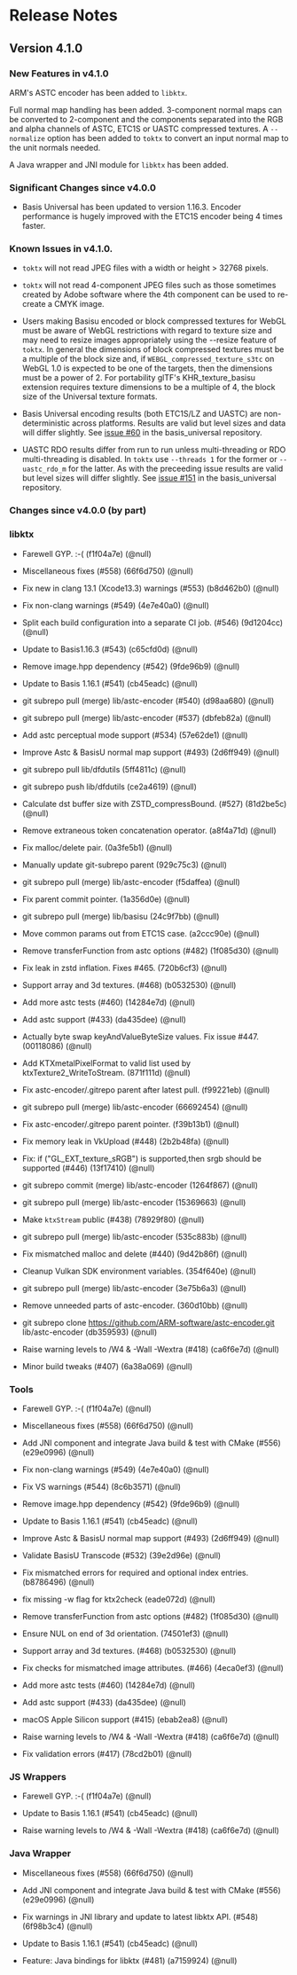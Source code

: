 <!-- Copyright 2022, The Khronos Group Inc. -->
<!-- SPDX-License-Identifier: Apache-2.0 -->
Release Notes
=============
## Version 4.1.0
### New Features in v4.1.0

ARM's ASTC encoder has been added to `libktx`.

Full normal map handling has been added. 3-component normal maps can be
converted to 2-component and the components separated into the RGB and alpha channels of ASTC, ETC1S or UASTC compressed textures. A `--normalize` option has been added to `toktx` to convert an input normal map to the unit normals needed.

A Java wrapper and JNI module for `libktx` has been added.

### Significant Changes since v4.0.0

* Basis Universal has been updated to version 1.16.3. Encoder performance is
hugely improved with the ETC1S encoder being 4 times faster.


### Known Issues in v4.1.0.

* `toktx` will not read JPEG files with a width or height > 32768 pixels.

* `toktx` will not read 4-component JPEG files such as those sometimes
created by Adobe software where the 4th component can be used to re-create
a CMYK image.

* Users making Basisu encoded or block compressed textures for WebGL
must be aware of WebGL restrictions with regard to texture size and
may need to resize images appropriately using the --resize feature
of `toktx`.  In general the dimensions of block compressed textures
must be a multiple of the block size and, if
`WEBGL_compressed_texture_s3tc` on WebGL 1.0 is expected to be one
of the targets, then the dimensions must be a power of 2. For
portability glTF's KHR\_texture\_basisu extension requires texture
dimensions to be a multiple of 4, the block size of the Universal texture
formats.

* Basis Universal encoding results (both ETC1S/LZ and UASTC) are
non-deterministic across platforms. Results are valid but level
sizes and data will differ slightly.
See [issue #60](https://github.com/BinomialLLC/basis_universal/issues/60)
in the basis_universal repository.

* UASTC RDO results differ from run to run unless multi-threading
or RDO multi-threading is disabled. In `toktx` use `--threads 1` for the
former or `--uastc_rdo_m` for the latter. As with the preceeding issue
results are valid but level sizes will differ slightly. See
[issue #151](https://github.com/BinomialLLC/basis_universal/issues/151)
in the basis_universal repository.

### Changes since v4.0.0 (by part)
### libktx

* Farewell GYP. :-( (f1f04a7e) (@null)

* Miscellaneous fixes (#558) (66f6d750) (@null)

* Fix new in clang 13.1 (Xcode13.3) warnings (#553) (b8d462b0) (@null)

* Fix non-clang warnings (#549) (4e7e40a0) (@null)

* Split each build configuration into a separate CI job.  (#546) (9d1204cc) (@null)

* Update to Basis1.16.3 (#543) (c65cfd0d) (@null)

* Remove image.hpp dependency (#542) (9fde96b9) (@null)

* Update to Basis 1.16.1 (#541) (cb45eadc) (@null)

* git subrepo pull (merge) lib/astc-encoder (#540) (d98aa680) (@null)

* git subrepo pull (merge) lib/astc-encoder (#537) (dbfeb82a) (@null)

* Add astc perceptual mode support (#534) (57e62de1) (@null)

* Improve Astc & BasisU normal map support (#493) (2d6ff949) (@null)

* git subrepo pull lib/dfdutils (5ff4811c) (@null)

* git subrepo push lib/dfdutils (ce2a4619) (@null)

* Calculate dst buffer size with ZSTD\_compressBound. (#527) (81d2be5c) (@null)

* Remove extraneous token concatenation operator. (a8f4a71d) (@null)

* Fix malloc/delete pair. (0a3fe5b1) (@null)

* Manually update git-subrepo parent (929c75c3) (@null)

* git subrepo pull (merge) lib/astc-encoder (f5daffea) (@null)

* Fix parent commit pointer. (1a356d0e) (@null)

* git subrepo pull (merge) lib/basisu (24c9f7bb) (@null)

* Move common params out from ETC1S case. (a2ccc90e) (@null)

* Remove transferFunction from astc options (#482) (1f085d30) (@null)

* Fix leak in zstd inflation. Fixes #465. (720b6cf3) (@null)

* Support array and 3d textures. (#468) (b0532530) (@null)

* Add more astc tests (#460) (14284e7d) (@null)

* Add astc support (#433) (da435dee) (@null)

* Actually byte swap keyAndValueByteSize values. Fix issue #447. (00118086) (@null)

* Add KTXmetalPixelFormat to valid list used by ktxTexture2\_WriteToStream. (871f111d) (@null)

* Fix astc-encoder/.gitrepo parent after latest pull. (f99221eb) (@null)

* git subrepo pull (merge) lib/astc-encoder (66692454) (@null)

* Fix astc-encoder/.gitrepo parent pointer. (f39b13b1) (@null)

* Fix memory leak in VkUpload (#448) (2b2b48fa) (@null)

* Fix: if ("GL\_EXT\_texture\_sRGB") is supported,then srgb should be supported (#446) (13f17410) (@null)

* git subrepo commit (merge) lib/astc-encoder (1264f867) (@null)

* git subrepo pull (merge) lib/astc-encoder (15369663) (@null)

* Make `ktxStream` public (#438) (78929f80) (@null)

* git subrepo pull (merge) lib/astc-encoder (535c883b) (@null)

* Fix mismatched malloc and delete (#440) (9d42b86f) (@null)

* Cleanup Vulkan SDK environment variables. (354f640e) (@null)

* git subrepo pull (merge) lib/astc-encoder (3e75b6a3) (@null)

* Remove unneeded parts of astc-encoder. (360d10bb) (@null)

* git subrepo clone https://github.com/ARM-software/astc-encoder.git lib/astc-encoder (db359593) (@null)

* Raise warning levels to /W4 & -Wall -Wextra (#418) (ca6f6e7d) (@null)

* Minor build tweaks (#407) (6a38a069) (@null)

### Tools

* Farewell GYP. :-( (f1f04a7e) (@null)

* Miscellaneous fixes (#558) (66f6d750) (@null)

* Add JNI component and integrate Java build & test with CMake (#556) (e29e0996) (@null)

* Fix non-clang warnings (#549) (4e7e40a0) (@null)

* Fix VS warnings (#544) (8c6b3571) (@null)

* Remove image.hpp dependency (#542) (9fde96b9) (@null)

* Update to Basis 1.16.1 (#541) (cb45eadc) (@null)

* Improve Astc & BasisU normal map support (#493) (2d6ff949) (@null)

* Validate BasisU Transcode (#532) (39e2d96e) (@null)

* Fix mismatched errors for required and optional index entries. (b8786496) (@null)

* fix missing -w flag for ktx2check (eade072d) (@null)

* Remove transferFunction from astc options (#482) (1f085d30) (@null)

* Ensure NUL on end of 3d orientation. (74501ef3) (@null)

* Support array and 3d textures. (#468) (b0532530) (@null)

* Fix checks for mismatched image attributes. (#466) (4eca0ef3) (@null)

* Add more astc tests (#460) (14284e7d) (@null)

* Add astc support (#433) (da435dee) (@null)

* macOS Apple Silicon support (#415) (ebab2ea8) (@null)

* Raise warning levels to /W4 & -Wall -Wextra (#418) (ca6f6e7d) (@null)

* Fix validation errors (#417) (78cd2b01) (@null)



### JS Wrappers

* Farewell GYP. :-( (f1f04a7e) (@null)

* Update to Basis 1.16.1 (#541) (cb45eadc) (@null)

* Raise warning levels to /W4 & -Wall -Wextra (#418) (ca6f6e7d) (@null)

### Java Wrapper

* Miscellaneous fixes (#558) (66f6d750) (@null)

* Add JNI component and integrate Java build & test with CMake (#556) (e29e0996) (@null)

* Fix warnings in JNI library and update to latest libktx API. (#548) (6f98b3c4) (@null)

* Update to Basis 1.16.1 (#541) (cb45eadc) (@null)

* Feature: Java bindings for libktx (#481) (a7159924) (@null)



